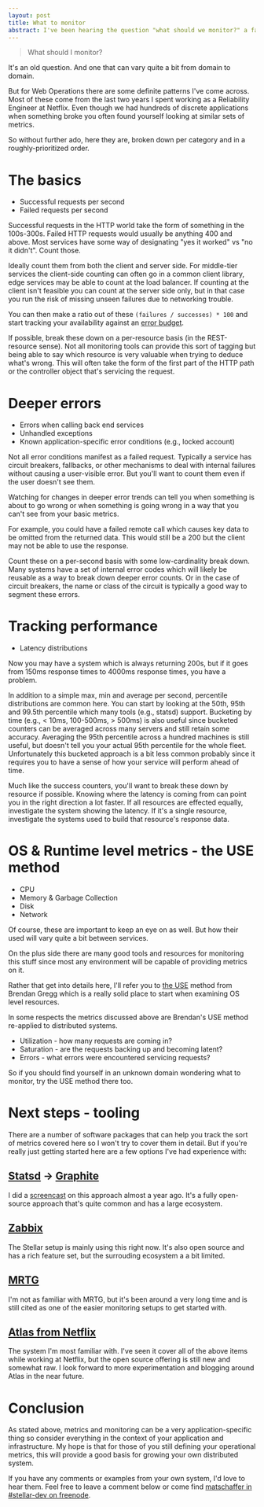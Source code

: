 ```yaml
---
layout: post
title: What to monitor
abstract: I've been hearing the question "what should we monitor?" a fair bit around the Stellar Development Foundation dev floor. So here's my answer in a place where everyone can benefit.
---
```


> What should I monitor?

It's an old question.
And one that can vary quite a bit from domain to domain.

But for Web Operations
there are some definite patterns I've come across.
Most of these come from the last two years I spent working as a Reliability Engineer at Netflix.
Even though we had hundreds of discrete applications
when something broke you often found yourself looking at similar sets of metrics.

So without further ado, here they are,
broken down per category and in a roughly-prioritized order.

# The basics

* Successful requests per second
* Failed requests per second

Successful requests in the HTTP world take the form of something in the 100s-300s. Failed HTTP requests would usually be anything 400 and above.
Most services have some way of designating "yes it worked" vs "no it didn't".
Count those.

Ideally count them from both the client and server side.
For middle-tier services the client-side counting can often go in a common client library,
edge services may be able to count at the load balancer.
If counting at the client isn't feasible
you can count at the server side only,
but in that case you run the risk of missing unseen failures
due to networking trouble.

You can then make a ratio out of these `(failures / successes) * 100`
and start tracking your availability against an [error budget](http://www.site-reliability-engineering.info/).

If possible, break these down on a per-resource basis (in the REST-resource sense).
Not all monitoring tools can provide this sort of tagging
but being able to say which resource is very valuable when trying to deduce what's wrong.
This will often take the form of the first part of the HTTP path
or the controller object that's servicing the request.

# Deeper errors

* Errors when calling back end services
* Unhandled exceptions
* Known application-specific error conditions (e.g., locked account)

Not all error conditions manifest as a failed request.
Typically a service has circuit breakers, fallbacks,
or other mechanisms to deal with internal failures
without causing a user-visible error.
But you'll want to count them even if the user doesn't see them.

Watching for changes in deeper error trends can tell you
when something is about to go wrong
or when something is going wrong in a way that you can't see from your basic metrics.

For example, you could have a failed remote call which causes key data to be omitted from the returned data.
This would still be a 200 but the client may not be able to use the response.

Count these on a per-second basis with some low-cardinality break down.
Many systems have a set of internal error codes
which will likely be reusable as a way to break down deeper error counts.
Or in the case of circuit breakers,
the name or class of the circuit is typically a good way to segment these errors.

# Tracking performance

* Latency distributions

Now you may have a system which is always returning 200s,
but if it goes from 150ms response times to 4000ms response times,
you have a problem.

In addition to a simple max, min and average per second,
percentile distributions are common here.
You can start by looking at the 50th, 95th and 99.5th percentile
which many tools (e.g., statsd) support.
Bucketing by time
(e.g., < 10ms, 100-500ms, > 500ms)
is also useful since bucketed counters can be averaged across many servers and still retain some accuracy.
Averaging the 95th percentile across a hundred machines is still useful,
but doesn't tell you your actual 95th percentile for the whole fleet.
Unfortunately this bucketed approach is a bit less common
probably since it requires you to have a sense of how your service will perform ahead of time.

Much like the success counters,
you'll want to break these down by resource if possible.
Knowing where the latency is coming from can point you in the right direction a lot faster.
If all resources are effected equally,
investigate the system showing the latency.
If it's a single resource,
investigate the systems used to build that resource's response data.

# OS & Runtime level metrics - the USE method

* CPU
* Memory & Garbage Collection
* Disk
* Network

Of course, these are important to keep an eye on as well.
But how their used will vary quite a bit between services.

On the plus side there are many good tools and resources for monitoring this stuff
since most any environment will be capable of providing metrics on it.

Rather that get into details here,
I'll refer you to [the USE](http://www.brendangregg.com/usemethod.html) method from Brendan Gregg
which is a really solid place to start when examining OS level resources.

In some respects
the metrics discussed above
are Brendan's USE method re-applied to
distributed systems.

* Utilization - how many requests are coming in?
* Saturation - are the requests backing up and becoming latent?
* Errors - what errors were encountered servicing requests?

So if you should find yourself in an unknown domain wondering what to monitor,
try the USE method there too.

# Next steps - tooling

There are a number of software packages that can help you track the sort of metrics covered here
so I won't try to cover them in detail.
But if you're really just getting started here are a few options I've had experience with:

## [Statsd](https://github.com/etsy/statsd/) -> [Graphite](http://graphite.wikidot.com/)

I did a [screencast](https://vimeo.com/ondemand/monitoringwithgraphite/84747550) on this approach almost a year ago.
It's a fully open-source approach that's quite common and has a large ecosystem.

## [Zabbix](http://www.zabbix.com/)

The Stellar setup is mainly using this right now.
It's also open source and has a rich feature set,
but the surrouding ecosystem a a bit limited.

## [MRTG](http://oss.oetiker.ch/mrtg)

I'm not as familiar with MRTG,
but it's been around a very long time
and is still cited as one of the easier monitoring setups to get started with.

## [Atlas from Netflix](https://github.com/Netflix/atlas)

The system I'm most familiar with.
I've seen it cover all of the above items while working at Netflix,
but the open source offering is still new and somewhat raw.
I look forward to more experimentation and blogging around Atlas in the near future.

# Conclusion

As stated above,
metrics and monitoring can be a very application-specific thing
so consider everything in the context of your application and infrastructure.
My hope is that for those of you still defining your operational metrics,
this will provide a good basis for growing your own distributed system.

If you have any comments or examples from your own system,
I'd love to hear them.
Feel free to leave a comment below
or come find [matschaffer in #stellar-dev on freenode](irc://irc.freenode.net/#stellar-dev).
